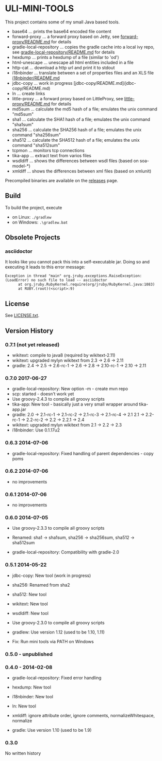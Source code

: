 ULI-MINI-TOOLS
==============

This project contains some of my small Java based tools.

* base64 ... prints the base64 encoded file content
* forward-proxy ... a forward proxy based on Jetty, see [forward-proxy/README.md](forward-proxy/README.md) for details
* gradle-local-repository ... copies the gradle cache into a local ivy repo, see [gradle-local-repository/README.md](gradle-local-repository/README.md) for details
* hexdump ... prints a hexdump of a file (similar to 'od')
* html-unescape ... unescape all html entities included in a file
* http-cat ... download a http url and print it to stdout
* i18nbinder ... translate between a set of properties files and an XLS file [i18nbinder/README.md](i18nbinder/README.md)
* jdbc-copy ... work in progress [jdbc-copy/README.md]/jdbc-copy/README.md)
* ln ... create links
* little-proxy ... a forward proxy based on LittleProxy, see [little-proxy/README.md](little-proxy/README.md) for details
* md5sum ... calculate the md5 hash of a file; emulates the unix command "md5sum"
* sha1 ... calculate the SHA1 hash of a file; emulates the unix command "sha1sum"
* sha256 ... calculate the SHA256 hash of a file; emulates the unix command "sha256sum"
* sha512 ... calculate the SHA512 hash of a file; emulates the unix command "sha512sum"
* tcpmon ... monitors tcp connections
* tika-app ... extract text from varios files
* wsdldiff ... shows the differences between wsdl files (based on soa-model-*)
* xmldiff ... shows the differences between xml files (based on xmlunit)

Precompiled binaries are available on the [releases](../../releases) page.

Build
-----

To build the project, execute

* on Linux: `./gradlew`
* on Windows: `.\gradlew.bat`

Obsolete Projects
-----------------

### asciidoctor

It looks like you cannot pack this into a self-executable jar.
Doing so and executing it leads to this error message:

```
Exception in thread "main" org.jruby.exceptions.RaiseException: (LoadError) no such file to load -- asciidoctor
	  at org.jruby.RubyKernel.require(org/jruby/RubyKernel.java:1083)
	  at RUBY.(root)(<script>:9)
```

License
-------

See [LICENSE.txt](LICENSE.txt).

Version History
---------------

### 0.7.1 (not yet released)

* wikitext: compile to java8 (required by wikitext-2.11)
* wikitext: upgraded mylyn wikitext from 2.3 -> 2.6 -> 2.11
* gradle: 2.4 -> 2.5 -> 2.6-rc-1 -> 2.6 -> 2.8 -> 2.10-rc-1 -> 2.10 -> 2.11

### 0.7.0 2017-06-27

* gradle-local-repository: New option -m - create mvn repo
* scp: started - doesn't work yet
* Use groovy-2.4.3 to compile all groovy scripts
* tika-app: New tool - basically just a very small wrapper around tika-app.jar
* gradle: 2.0 -> 2.1-rc-1 -> 2.1-rc-2 -> 2.1-rc-3 -> 2.1-rc-4 -> 2.1
   2.1 -> 2.2-rc-1 -> 2.2-rc-2 -> 2.2 -> 2.2.1 -> 2.4
* wikitext: upgraded mylyn wikitext from 2.1 -> 2.2 -> 2.3
* i18nbinder: Use 0.1.17u2

### 0.6.3 2014-07-06

* gradle-local-repository: Fixed handling of parent dependencies - copy poms

### 0.6.2 2014-07-06

* no improvements

### 0.6.1 2014-07-06

* no improvements

### 0.6.0 2014-07-05

* Use groovy-2.3.3 to compile all groovy scripts

* Renamed: sha1 -> sha1sum, sha256 -> sha256sum, sha512 -> sha512sum

* gradle-local-repository: Compatibility with gradle-2.0

### 0.5.1 2014-05-22

* jdbc-copy: New tool (work in progress)

* sha256: Renamed from sha2

* sha512: New tool

* wikitext: New tool

* wsdldiff: New tool

* Use groovy-2.3.0 to compile all groovy scripts

* gradlew: Use version 1.12 (used to be 1.10, 1.11)

* Fix: Run mini tools via PATH on Windows

### 0.5.0 - unpublished

### 0.4.0 - 2014-02-08

* gradle-local-repository: Fixed error handling

* hexdump: New tool

* i18nbinder: New tool

* ln: New tool

* xmldiff: ignore attribute order, ignore comments, normalizeWhitespace, normalize

* gradle: Use version 1.10 (used to be 1.9)

### 0.3.0

No written history
